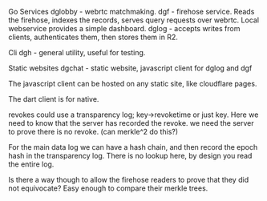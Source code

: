 
Go Services
dglobby - webrtc matchmaking.
dgf - firehose service. Reads the firehose, indexes the records, serves query requests over webrtc. Local webservice provides a simple dashboard.
dglog - accepts writes from clients, authenticates them, then stores them in R2. 

Cli
dgh - general utility, useful for testing.

Static websites
dgchat - static website, javascript client for dglog and dgf






The javascript client can be hosted on any static site, like cloudflare pages.

The dart client is for native.



revokes could use a transparency log; key->revoketime or just key. Here we need to know that the server has recorded the revoke. we need the server to prove there is no revoke. (can merkle^2 do this?)

For the main data log we can have a hash chain, and then record the epoch hash in the transparency log. There is no lookup here, by design you read the entire log.

Is there a way though to allow the firehose readers to prove that they did not equivocate? Easy enough to compare their merkle trees.